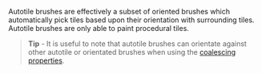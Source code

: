 Autotile brushes are effectively a subset of oriented brushes which automatically pick
tiles based upon their orientation with surrounding tiles. Autotile brushes are only able
to paint procedural tiles.

>
> **Tip** - It is useful to note that autotile brushes can orientate against other
> autotile or orientated brushes when using the [coalescing properties].
>



[coalescing properties]: ./Coalesce-Mode.md

